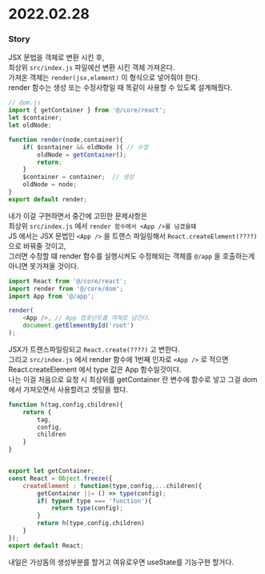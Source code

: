 # 2022.02.28

### Story 
JSX 문법을 객체로 변환 시킨 후,         
최상위 `src/index.js` 파일에선 변환 시킨 객체 가져온다.     
가져온 객체는 `render(jsx,element)` 이 형식으로 넣어줘야 한다.     
render 함수는 생성 또는 수정사항일 때 똑같이 사용할 수 있도록 설계해줬다.    

```js
// dom.js 
import { getContainer } from '@/core/react';
let $container;
let oldNode;

function render(node,container){
	if( $container && oldNode ){ // 수정
		oldNode = getContainer();
		return;
	}
	$container = container;  // 생성
	oldNode = node;
}
export default render;
```
내가 이걸 구현하면서 중간에 고민한 문제사항은    
최상위 `src/index.js` 에서 `render 함수에서 <App />를 넘겼을떄`     
JS 에서는 JSX 문법인 `<App />` 을 트랜스 파일링해서 `React.createElement(????)` 으로 바꿔줄 것이고,    
그러면 수정할 떄 render 함수를 실행시켜도 수정해되는 객체를 `@/app` 을 호출하는게 아니면 못가져올 것이다.      
```js
import React from '@/core/react';
import render from '@/core/dom';
import App from '@/app';

render(
	<App />, // App 컴포넌트를 객체로 넘긴다.
	document.getElementById('root')
);
````
JSX가 트랜스파일링되고 `React.create(????)` 고 변한다.    
그리고 `src/index.js` 에서 render 함수에 1번째 인자로 `<App />` 로 적으면    
React.createElement 에서 type 값은 App 함수일것이다.    
나는 이걸 처음으로 요청 시 최상위를 getContainer 란 변수에 함수로 넣고
그걸 dom 에서 가져오면서 사용할려고 셋팅을 했다.  
```js
function h(tag,config,children){
	return {
		tag,
		config,
		children
	}
}


export let getContainer;
const React = Object.freeze({
	createElement : function(type,config,...children){		
		getContainer ||= () => type(config);		
		if( typeof type === 'function'){
			return type(config);
		}
		return h(type,config,children)
	}
});
export default React;
```

내일은 가상돔의 생성부분를 할거고 여유로우면 useState를 기능구현 할거다.